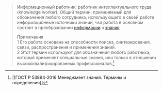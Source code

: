 >Информационный работник; работник интеллектуального труда (knowledge worker): Общий термин, применяемый для обозначения любого сотрудника, использующего в своей работе информационные источники знаний, чья работа в основном состоит в преобразовании [информации](Информация) в [знания](Знание).  
>
>Примечания  
1 Его работа основана на способности поиска, синтезирования, связи, распространения и применения знаний.  
2 Этот термин используют для обозначения любого работника, который применяет специальные знания, или только в отношении высококвалифицированных профессионалов.[^1]

[^1]:[[ГОСТ Р 53894-2016 Менеджмент знаний. Термины и определения]]